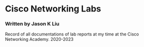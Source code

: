 # Cisco Networking Labs
### Written by Jason K Liu
Record of all documentations of lab reports at my time at the Cisco Networking Academy.
2020-2023
